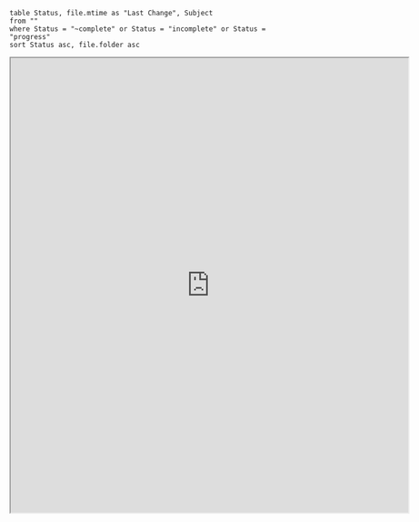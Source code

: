
```dataview
table Status, file.mtime as "Last Change", Subject   
from ""
where Status = "~complete" or Status = "incomplete" or Status = "progress"
sort Status asc, file.folder asc
```



<iframe src="https://github.com/Anirudh025/ParagonHero_Obsidian" width=700 height = 800></iframe>
